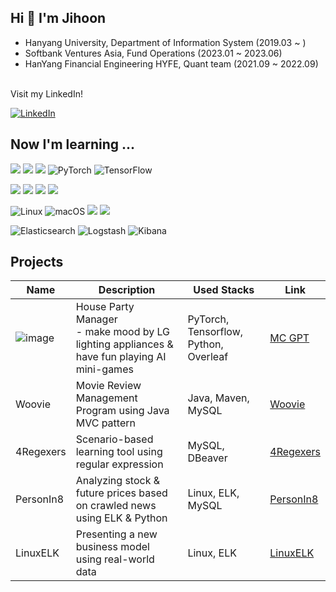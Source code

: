 ## Hi 👋 I'm Jihoon
- Hanyang University, Department of Information System (2019.03 ~ )
- Softbank Ventures Asia, Fund Operations (2023.01 ~ 2023.06)
- HanYang Financial Engineering HYFE, Quant team (2021.09 ~ 2022.09)

<br>
Visit my LinkedIn!
<br>
<p>
  <a href="https://www.linkedin.com/in/jihoon-kim-a76136244/" rel="nofollow noreferrer">
    <img src="https://img.shields.io/badge/linkedin-%230077B5.svg?style=for-the-badge&logo=linkedin&logoColor=white" alt="LinkedIn">
  </a>
</p>


## Now I'm learning ...
 <img src="https://img.shields.io/badge/java-007396?style=for-the-badge&logo=java&logoColor=white"> <img src="https://img.shields.io/badge/spring-6DB33F?style=for-the-badge&logo=spring&logoColor=white"> <img src="https://img.shields.io/badge/python-3776AB?style=for-the-badge&logo=python&logoColor=white">  ![PyTorch](https://img.shields.io/badge/PyTorch-%23EE4C2C.svg?style=for-the-badge&logo=PyTorch&logoColor=white) ![TensorFlow](https://img.shields.io/badge/TensorFlow-%23FF6F00.svg?style=for-the-badge&logo=TensorFlow&logoColor=white)
  
 <img src="https://img.shields.io/badge/oracle-F80000?style=for-the-badge&logo=oracle&logoColor=white">  <img src="https://img.shields.io/badge/mysql-4479A1?style=for-the-badge&logo=mysql&logoColor=white">  <img src="https://img.shields.io/badge/DBeaver-5C6BC0?style=for-the-badge&logo=DBeaver&logoColor=white"> <img src="https://img.shields.io/badge/VirtualBox-42A5F5?style=for-the-badge&logo=VirtualBox&logoColor=white">

![Linux](https://img.shields.io/badge/Linux-FCC624?style=for-the-badge&logo=linux&logoColor=black) ![macOS](https://img.shields.io/badge/mac%20os-000000?style=for-the-badge&logo=macos&logoColor=F0F0F0) <img src="https://img.shields.io/badge/github-181717?style=for-the-badge&logo=github&logoColor=white"> <img src="https://img.shields.io/badge/git-F05032?style=for-the-badge&logo=git&logoColor=white">

![Elasticsearch](https://img.shields.io/badge/elasticsearch-%230377CC.svg?style=for-the-badge&logo=elasticsearch&logoColor=white) ![Logstash](https://img.shields.io/badge/Logstash-005571?style=for-the-badge&logo=elastic&logoColor=white) ![Kibana](https://img.shields.io/badge/Kibana-005571?style=for-the-badge&logo=elastic&logoColor=white)

## Projects
| Name        | Description                                                                                     | Used Stacks                  | Link                                     |
|-------------|-------------------------------------------------------------------------------------------------|------------------------------|------------------------------------------|
|      ![image](https://github.com/user-attachments/assets/106b3b2b-c53f-4223-970b-085ee5759ab6)| House Party Manager <br> - make mood by LG lighting appliances & have fun playing AI mini-games | PyTorch, Tensorflow, Python, Overleaf | [MC GPT](https://github.com/MC-GPT)     |
| Woovie      | Movie Review Management Program using Java MVC pattern                                          | Java, Maven, MySQL           | [Woovie](https://github.com/TeamKim-fisa/Woovie) |
| 4Regexers   | Scenario-based learning tool using regular expression                                           | MySQL, DBeaver               | [4Regexers](https://github.com/4Regexers/4Regexers) |
| PersonIn8   | Analyzing stock & future prices based on crawled news using ELK & Python                        | Linux, ELK, MySQL            | [PersonIn8](https://github.com/PersonIn8/PersonIn8) |
| LinuxELK    | Presenting a new business model using real-world data                                           | Linux, ELK                   | [LinuxELK](https://github.com/PersonIn8/LinuxELK) |

<!--

|테스트1|테스트2|테스트3|
|테스트1|테스트2|테스트3|
|테스트1|테스트2|테스트3|
|테스트1|테스트2|테스트3|
|테스트1|테스트2|테스트3|

**wild-turkey/wild-turkey** is a ✨ _special_ ✨ repository because its `README.md` (this file) appears on your GitHub profile.

Here are some ideas to get you started:

- 🔭 I’m currently working on ...
- 🌱 I’m currently learning ...
- 👯 I’m looking to collaborate on ...
- 🤔 I’m looking for help with ...
- 💬 Ask me about ...
- 📫 How to reach me: ...
- 😄 Pronouns: ...
- ⚡ Fun fact: ...
-->
